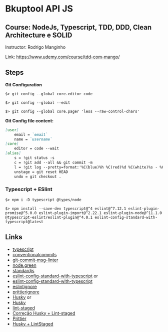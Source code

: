 # Bkuptool API JS

## Course: NodeJs, Typescript, TDD, DDD, Clean Architecture e SOLID

Instructor: Rodrigo Manginho

Link: https://www.udemy.com/course/tdd-com-mango/

## Steps

**Git Configuration**

```console
$> git config --global core.editor code

$> git config --global --edit

$> git config --global core.pager 'less --raw-control-chars'
```

**Git Config file content:**
```markdown
[user]
    email = `email`
    name = `username`
[core]
    editor = code --wait
[alias]
    s = !git status -s
    c = !git add --all && git commit -m
    l = !git log --pretty=format:'%C(blue)%h %C(red)%d %C(white)%s - %C(cyan)%cn, %C(green)%cr'
    unstage = git reset HEAD
    undo = git checkout .
```

### Typescript + ESlint

```console
$> npm i -D typescript @types/node
```

```console
$> npm install --save-dev typescript@^4 eslint@^7.12.1 eslint-plugin-promise@^5.0.0 eslint-plugin-import@^2.22.1 eslint-plugin-node@^11.1.0 @typescript-eslint/eslint-plugin@^4.0.1 eslint-config-standard-with-typescript@latest
```

## Links

- [typescript](https://www.typescriptlang.org/)
- [conventionalcommits](https://www.conventionalcommits.org/en/v1.0.0/#specification)
- [git-commit-msg-linter](https://www.npmjs.com/package/git-commit-msg-linter)
- [node.green](https://node.green/#ES2020)
- [standardjs](https://standardjs.com/)
- [eslint-config-standard-with-typescript](https://github.com/standard/eslint-config-standard-with-typescript) or
- [eslint-config-standard-with-typescript](https://www.npmjs.com/package/eslint-config-standard-with-typescript)
- [eslintignore](https://eslint.org/docs/user-guide/configuring/ignoring-code#the-eslintignore-file) 
- [prittierignore](https://prettier.io/docs/en/ignore.html)
- [Husky](https://github.com/typicode/husky) or
- [Husky](https://typicode.github.io/husky/#/) 
- [lint-staged](https://github.com/okonet/lint-staged)
- [Correção Husky + Lint-staged](https://stackoverflow.com/questions/66109623/husky-lint-staged-not-working-on-windows-command-not-found)
- [Prittier](https://www.npmjs.com/package/prettier) 
- [Husky + LintStaged](https://laurieontech.com/posts/husky/)
 

